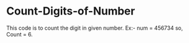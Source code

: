 # Count-Digits-of-Number
This code is to count the digit in given number. Ex:- num = 456734   so, Count = 6.
